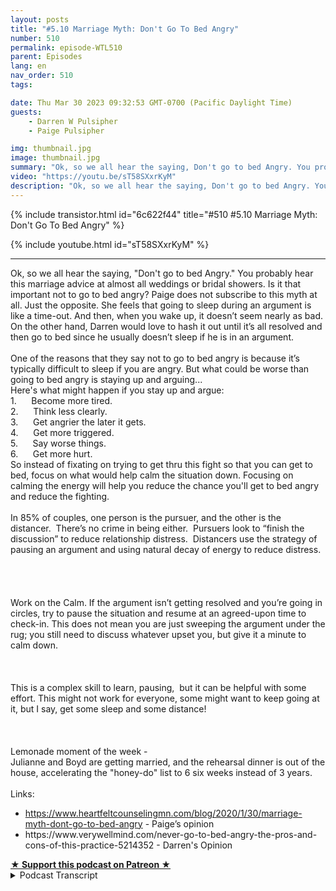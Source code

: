 ```yaml
---
layout: posts
title: "#5.10 Marriage Myth: Don't Go To Bed Angry"
number: 510
permalink: episode-WTL510
parent: Episodes
lang: en
nav_order: 510
tags:

date: Thu Mar 30 2023 09:32:53 GMT-0700 (Pacific Daylight Time)
guests:
    - Darren W Pulsipher
    - Paige Pulsipher

img: thumbnail.jpg
image: thumbnail.jpg
summary: "Ok, so we all hear the saying, Don't go to bed Angry. You probably hear this marriage advice at almost all weddings or bridal showers. Is it that important not to go to bed angry?"
video: "https://youtu.be/sT58SXxrKyM"
description: "Ok, so we all hear the saying, Don't go to bed Angry. You probably hear this marriage advice at almost all weddings or bridal showers. Is it that important not to go to bed angry?"
---
```


<div>
{% include transistor.html id="6c622f44" title="#510 #5.10 Marriage Myth: Don't Go To Bed Angry" %}

{% include youtube.html id="sT58SXxrKyM" %}
</div>

---

<html><head></head><body><div>Ok, so we all hear the saying, "Don't go to bed Angry." You probably hear this marriage advice at almost all weddings or bridal showers. Is it that important not to go to bed angry? Paige does not subscribe to this myth at all. Just the opposite. She feels that going to sleep during an argument is like a time-out. And then, when you wake up, it doesn’t seem nearly as bad. On the other hand, Darren would love to hash it out until it’s all resolved and then go to bed since he usually doesn’t sleep if he is in an argument.&nbsp;</div><div>&nbsp;</div><div>One of the reasons that they say not to go to bed angry is because it’s typically difficult to sleep if you are angry. But what could be worse than going to bed angry is staying up and arguing...</div><div>Here's what might happen if you stay up and argue:</div><div>1.&nbsp; &nbsp; &nbsp; Become more tired.</div><div>2.&nbsp; &nbsp; &nbsp; Think less clearly.</div><div>3.&nbsp; &nbsp; &nbsp; Get angrier the later it gets.</div><div>4.&nbsp; &nbsp; &nbsp; Get more triggered.</div><div>5.&nbsp; &nbsp; &nbsp; Say worse things.</div><div>6.&nbsp; &nbsp; &nbsp; Get more hurt.</div><div>So instead of fixating on trying to get thru this fight so that you can get to bed, focus on what would help calm the situation down. Focusing on calming the energy will help you reduce the chance you'll get to bed angry and reduce the fighting.&nbsp;</div><div>&nbsp;</div><div>In 85% of couples, one person is the pursuer, and the other is the distancer.&nbsp; There’s no crime in being either.&nbsp; Pursuers look to “finish the discussion” to reduce relationship distress.&nbsp; Distancers use the strategy of pausing an argument and using natural decay of energy to reduce distress. &nbsp;</div><div><br>&nbsp;<br>&nbsp;</div><div>Work on the Calm. If the argument isn’t getting resolved and you’re going in circles, try to pause the situation and resume at an agreed-upon time to check-in. This does not mean you are just sweeping the argument under the rug; you still need to discuss whatever upset you, but give it a minute to calm down.</div><div><br>&nbsp;<br>&nbsp;</div><div>This is a complex skill to learn, pausing,&nbsp; but it can be helpful with some effort. This might not work for everyone, some might want to keep going at it, but I say, get some sleep and some distance!</div><div><br>&nbsp;<br>&nbsp;</div><div>Lemonade moment of the week -&nbsp;</div><div>Julianne and Boyd are getting married, and the rehearsal dinner is out of the house, accelerating the "honey-do" list to 6 six weeks instead of 3 years.</div><div>&nbsp;</div><div>Links:&nbsp;</div><ul><li><a href="https://www.heartfeltcounselingmn.com/blog/2020/1/30/marriage-myth-dont-go-to-bed-angry">https://www.heartfeltcounselingmn.com/blog/2020/1/30/marriage-myth-dont-go-to-bed-angry</a> - Paige’s opinion</li><li>https://www.verywellmind.com/never-go-to-bed-angry-the-pros-and-cons-of-this-practice-5214352 - Darren's Opinion</li></ul>
<strong>
  <a href="https://www.patreon.com/wheresthelemonade" target="_donate" rel="payment" title="★ Support this podcast on Patreon ★">★ Support this podcast on Patreon ★</a>
</strong></body></html>

<details>
<summary> Podcast Transcript </summary>

<p></p>

</details>
